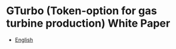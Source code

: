 # GTurbo (Token-option for gas turbine production) White Paper

- [English](GTurbo%20-%20Whitepaper.pdf)
